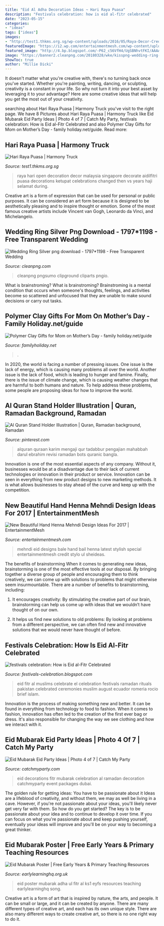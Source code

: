 ```yaml
---
title: "Eid Al Adha Decoration Ideas ~ Hari Raya Puasa"
description: "Festivals celebration: how is eid al-fitr celebrated"
date: "2023-05-15"
categories:
- "ideas"
tags: ["ideas"]
images:
- "http://test1.thkms.org.sg/wp-content/uploads/2016/05/Raya-Decor-Credit-to-Come-Singapore.jpeg"
featuredImage: "https://i2.wp.com/entertainmentmesh.com/wp-content/uploads/2016/12/bale-mehndi-design.jpg"
featured_image: "http://4.bp.blogspot.com/-P62_c56VfH4/UgSBNhvtFKI/AAAAAAAAXOo/M9ZnzGKOfd4/s1600/AFP_Getty-513226767.jpg"
image: "https://banner2.cleanpng.com/20180328/wke/kisspng-wedding-ring-gold-silver-jewellery-engagement-ring-5abb682a876115.7201673415222313385545.jpg"
ShowToc: true
author: "Millie Dicki"
---
```



It doesn't matter what you're creative with, there's no turning back once you've started. Whether you're painting, writing, dancing, or sculpting, creativity is a constant in your life. So why not turn it into your best asset by leveraging it to your advantage? Here are some creative ideas that will help you get the most out of your creativity.

	

		
searching about Hari Raya Puasa | Harmony Truck you've visit to the right page. We have 8 Pictures about Hari Raya Puasa | Harmony Truck like Eid Mubarak Eid Party Ideas | Photo 4 of 7 | Catch My Party, festivals celebration: How is Eid al-Fitr Celebrated and also Polymer Clay Gifts for Mom on Mother’s Day - family holiday.net/guide. Read more:
		
    
## Hari Raya Puasa | Harmony Truck

<img loading=lazy src="http://test1.thkms.org.sg/wp-content/uploads/2016/05/Raya-Decor-Credit-to-Come-Singapore.jpeg" onerror="this.onerror=null;this.src='https://tse4.mm.bing.net/th?id=OIP.YPDChw4rT9VEl2RMrCvOxwHaE6&amp;pid=15.1';" alt="Hari Raya Puasa | Harmony Truck">

_Source: test1.thkms.org.sg_

>raya hari open decoration decor malaysia singapore decorate aidilfitri puasa decorations ketupat celebrations changed then vs years haji selamat during. 

	

Creative art is a form of expression that can be used for personal or public purposes. It can be considered an art form because it is designed to be aesthetically pleasing and to inspire thought or emotion. Some of the most famous creative artists include Vincent van Gogh, Leonardo da Vinci, and Michelangelo.

    
## Wedding Ring Silver Png Download - 1797*1198 - Free Transparent Wedding

<img loading=lazy src="https://banner2.cleanpng.com/20180328/wke/kisspng-wedding-ring-gold-silver-jewellery-engagement-ring-5abb682a876115.7201673415222313385545.jpg" onerror="this.onerror=null;this.src='https://tse2.mm.bing.net/th?id=OIP.ysQGwBbqxubwCggM2KLCNgHaE8&amp;pid=15.1';" alt="Wedding Ring Silver png download - 1797*1198 - Free Transparent Wedding">

_Source: cleanpng.com_

>cleanpng pngsumo clipground cliparts pngio. 

	

What is brainstroming?
What is brainstroming? Brainstroming is a mental condition that occurs when someone's thoughts, feelings, and activities become so scattered and unfocused that they are unable to make sound decisions or carry out tasks.

    
## Polymer Clay Gifts For Mom On Mother’s Day - Family Holiday.net/guide

<img loading=lazy src="https://www.familyholiday.net/wp-content/uploads/2013/03/Polymer-Clay-Gifts-for-Mom-on-Mother’s-Day_04.jpg" onerror="this.onerror=null;this.src='https://tse3.mm.bing.net/th?id=OIP.t3n0TbsFErUcjTaTB8t5UwHaI7&amp;pid=15.1';" alt="Polymer Clay Gifts for Mom on Mother’s Day - family holiday.net/guide">

_Source: familyholiday.net_

>. 

	

In 2020, the world is facing a number of pressing issues. One issue is the lack of energy, which is causing many problems all over the world. Another issue is the lack of food, which is leading to hunger and famine. Finally, there is the issue of climate change, which is causing weather changes that are harmful to both humans and nature. To help address these problems, some people are proposing ideas for how to improve the world.

    
## Al Quran Stand Holder Illustration | Quran, Ramadan Background, Ramadan

<img loading=lazy src="https://i.pinimg.com/736x/ee/6f/a9/ee6fa90da8af4affa10737d312591035.jpg" onerror="this.onerror=null;this.src='https://tse4.mm.bing.net/th?id=OIP.L-Ykjw2fl-6tmwONwajPjAHaHa&amp;pid=15.1';" alt="Al Quran Stand Holder Illustration | Quran, Ramadan background, Ramadan">

_Source: pinterest.com_

>alquran quraan karim mengaji qur tadabbur pengajian mahabbah darul ebrahim revisi ramadan bots quranic bangla. 

	

Innovation is one of the most essential aspects of any company. Without it, businesses would be at a disadvantage due to their lack of current technologies or innovation in their product or service. Innovation can be seen in everything from new product designs to new marketing methods. It is what allows businesses to stay ahead of the curve and keep up with the competition.

    
## New Beautiful Hand Henna Mehndi Design Ideas For 2017 | EntertainmentMesh

<img loading=lazy src="https://i2.wp.com/entertainmentmesh.com/wp-content/uploads/2016/12/bale-mehndi-design.jpg" onerror="this.onerror=null;this.src='https://tse4.mm.bing.net/th?id=OIP.ejo3M5RK40WHSuJ0rXPS6gHaET&amp;pid=15.1';" alt="New Beautiful Hand Henna Mehndi Design Ideas For 2017 | EntertainmentMesh">

_Source: entertainmentmesh.com_

>mehndi eid designs bale hand bail henna latest stylish special entertainmentmesh credit stylo ul sheideas. 

	

The benefits of brainstorming
When it comes to generating new ideas, brainstorming is one of the most effective tools at our disposal. By bringing together a diverse group of people and encouraging them to think creatively, we can come up with solutions to problems that might otherwise seem insurmountable.
There are a number of benefits to brainstorming, including:

1. It encourages creativity: By stimulating the creative part of our brain, brainstorming can help us come up with ideas that we wouldn’t have thought of on our own.

2. It helps us find new solutions to old problems: By looking at problems from a different perspective, we can often find new and innovative solutions that we would never have thought of before.


    
## Festivals Celebration: How Is Eid Al-Fitr Celebrated

<img loading=lazy src="http://4.bp.blogspot.com/-P62_c56VfH4/UgSBNhvtFKI/AAAAAAAAXOo/M9ZnzGKOfd4/s1600/AFP_Getty-513226767.jpg" onerror="this.onerror=null;this.src='https://tse3.mm.bing.net/th?id=OIP.VPSJ1_4NCupRZs_IKFctrQHaEe&amp;pid=15.1';" alt="festivals celebration: How is Eid al-Fitr Celebrated">

_Source: festivals-celebration.blogspot.com_

>eid fitr al muslims celebrate el celebration festivals ramadan rituals pakistan celebrated ceremonies muslim august ecuador romeria rocio brief islam. 

	

Innovation is the process of making something new and better. It can be found in everything from technology to food to fashion. When it comes to fashion, innovation has often led to the creation of the first ever bag or dress. It's also responsible for changing the way we see clothing and how we interact with it.

    
## Eid Mubarak Eid Party Ideas | Photo 4 Of 7 | Catch My Party

<img loading=lazy src="https://photos-cdn.catchmyparty.com/PL/photos/0198/8002/randdeidegarden-11.jpg" onerror="this.onerror=null;this.src='https://tse3.mm.bing.net/th?id=OIP.BJm0bzHLDnyqBk8z8FXrYwHaHl&amp;pid=15.1';" alt="Eid Mubarak Eid Party Ideas | Photo 4 of 7 | Catch My Party">

_Source: catchmyparty.com_

>eid decorations fitr mubarak celebration al ramadan decoration catchmyparty event packages dubai. 

	

The golden rule for getting ideas: You have to be passionate about it
Ideas are a lifeblood of creativity, and without them, we may as well be living in a cave. However, if you're not passionate about your ideas, you'll likely never get very far with them. So how do you get started? The key is to be passionate about your idea and to continue to develop it over time. If you can focus on what you're passionate about and keep pushing yourself, eventually your ideas will improve and you'll be on your way to becoming a great thinker.

    
## Eid Mubarak Poster | Free Early Years &amp; Primary Teaching Resources

<img loading=lazy src="http://www.earlylearninghq.org.uk/wp-content/uploads/2010/10/Eid-poster-prev.jpg" onerror="this.onerror=null;this.src='https://tse1.mm.bing.net/th?id=OIP.qMBK8JGEOslUOuzGdbyBqQHaFO&amp;pid=15.1';" alt="Eid Mubarak Poster | Free Early Years &amp; Primary Teaching Resources">

_Source: earlylearninghq.org.uk_

>eid poster mubarak adha ul fitr al ks1 eyfs resources teaching earlylearninghq song. 

	

Creative art is a form of art that is inspired by nature, the arts, and people. It can be small or large, and it can be created by anyone. There are many different types of creative art, and each has its own unique style. There are also many different ways to create creative art, so there is no one right way to do it.

